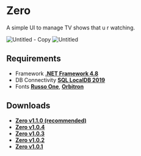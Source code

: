 # Zero
A simple UI to manage TV shows that u r watching.

![Untitled - Copy](https://user-images.githubusercontent.com/46932317/221479920-79fa04df-1bce-441d-a4c8-ba7a818a841a.png)
![Untitled](https://user-images.githubusercontent.com/46932317/224919162-7a57f32f-3869-4c37-9da6-677023c6ee2c.png)


## Requirements
* Framework **[.NET Framework 4.8](https://dotnet.microsoft.com/en-us/download/dotnet-framework/thank-you/net48-offline-installer)**
* DB Connectivity **[SQL LocalDB 2019](https://download.microsoft.com/download/7/c/1/7c14e92e-bdcb-4f89-b7cf-93543e7112d1/SqlLocalDB.msi)**
* Fonts **[Russo One](https://fonts.google.com/specimen/Russo+One)**, **[Orbitron](https://fonts.google.com/specimen/Orbitron)**


## Downloads
* **[Zero v1.1.0 (recommended)](https://github.com/Pahasara/Zero/releases/download/Zero_v1.1.0/bin.zip)**
* **[Zero v1.0.4](https://github.com/Pahasara/Zero/releases/download/Zero_v1.0.4/bin.zip)**
* **[Zero v1.0.3](https://github.com/Pahasara/Zero/releases/download/Zero_v1.0.3/bin.zip)**
* **[Zero v1.0.2](https://github.com/Pahasara/Zero/releases/download/Zero_v1.0.2/bin.zip)**
* **[Zero v1.0.1](https://github.com/Pahasara/Zero/releases/download/Zero_v1.0.1/bin.zip)**
